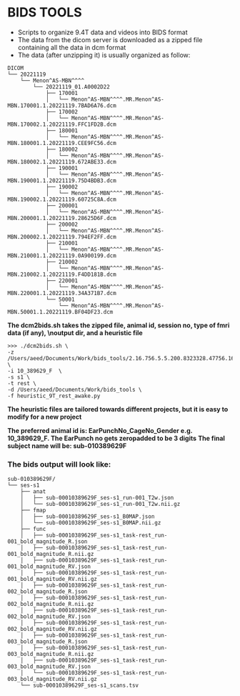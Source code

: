 # BIDS TOOLS
* Scripts to organize 9.4T data and videos into BIDS format
* The data from the dicom server is downloaded as a zipped file containing all the data in dcm format
* The data (after unzipping it) is usually organized as follow:

```
DICOM
└── 20221119
    └── Menon^AS-MBN^^^^
        └── 20221119_01.A0002D22
            ├── 170001
            │   └── Menon^AS-MBN^^^^.MR.Menon^AS-MBN.170001.1.20221119.7BAD6A76.dcm
            ├── 170002
            │   └── Menon^AS-MBN^^^^.MR.Menon^AS-MBN.170002.1.20221119.FFC1FD2B.dcm
            ├── 180001
            │   └── Menon^AS-MBN^^^^.MR.Menon^AS-MBN.180001.1.20221119.CEE9FC56.dcm
            ├── 180002
            │   └── Menon^AS-MBN^^^^.MR.Menon^AS-MBN.180002.1.20221119.672ABE33.dcm
            ├── 190001
            │   └── Menon^AS-MBN^^^^.MR.Menon^AS-MBN.190001.1.20221119.75D4BDB3.dcm
            ├── 190002
            │   └── Menon^AS-MBN^^^^.MR.Menon^AS-MBN.190002.1.20221119.60725C8A.dcm
            ├── 200001
            │   └── Menon^AS-MBN^^^^.MR.Menon^AS-MBN.200001.1.20221119.28625D6F.dcm
            ├── 200002
            │   └── Menon^AS-MBN^^^^.MR.Menon^AS-MBN.200002.1.20221119.794EF2FF.dcm
            ├── 210001
            │   └── Menon^AS-MBN^^^^.MR.Menon^AS-MBN.210001.1.20221119.0A900199.dcm
            ├── 210002
            │   └── Menon^AS-MBN^^^^.MR.Menon^AS-MBN.210002.1.20221119.F4DD181B.dcm
            ├── 220001
            │   └── Menon^AS-MBN^^^^.MR.Menon^AS-MBN.220001.1.20221119.34A371B7.dcm
            └── 50001
                └── Menon^AS-MBN^^^^.MR.Menon^AS-MBN.50001.1.20221119.BF04DF23.dcm
```
**The dcm2bids.sh takes the zipped file, animal id, session no, type of fmri data (if any), \noutput dir, and a heuristic file**


```
>>> ./dcm2bids.sh \
-z /Users/aeed/Documents/Work/bids_tools/2.16.756.5.5.200.8323328.47756.1669482679.1142.zip   \
-i 10_389629_F  \
-s s1 \
-t rest \
-d /Users/aeed/Documents/Work/bids_tools \
-f heuristic_9T_rest_awake.py
```

**The heuristic files are tailored towards different projects, but it is easy to modify for a new project**

**The preferred animal id is: EarPunchNo_CageNo_Gender e.g. 10_389629_F. The EarPunch no gets zeropadded to be 3 digits**
**The final subject name will be: sub-010389629F**

### The bids output will look like:
```
sub-010389629F/
└── ses-s1
    ├── anat
    │   ├── sub-00010389629F_ses-s1_run-001_T2w.json
    │   └── sub-00010389629F_ses-s1_run-001_T2w.nii.gz
    ├── fmap
    │   ├── sub-00010389629F_ses-s1_B0MAP.json
    │   └── sub-00010389629F_ses-s1_B0MAP.nii.gz
    ├── func
    │   ├── sub-00010389629F_ses-s1_task-rest_run-001_bold_magnitude_R.json
    │   ├── sub-00010389629F_ses-s1_task-rest_run-001_bold_magnitude_R.nii.gz
    │   ├── sub-00010389629F_ses-s1_task-rest_run-001_bold_magnitude_RV.json
    │   ├── sub-00010389629F_ses-s1_task-rest_run-001_bold_magnitude_RV.nii.gz
    │   ├── sub-00010389629F_ses-s1_task-rest_run-002_bold_magnitude_R.json
    │   ├── sub-00010389629F_ses-s1_task-rest_run-002_bold_magnitude_R.nii.gz
    │   ├── sub-00010389629F_ses-s1_task-rest_run-002_bold_magnitude_RV.json
    │   ├── sub-00010389629F_ses-s1_task-rest_run-002_bold_magnitude_RV.nii.gz
    │   ├── sub-00010389629F_ses-s1_task-rest_run-003_bold_magnitude_R.json
    │   ├── sub-00010389629F_ses-s1_task-rest_run-003_bold_magnitude_R.nii.gz
    │   ├── sub-00010389629F_ses-s1_task-rest_run-003_bold_magnitude_RV.json
    │   └── sub-00010389629F_ses-s1_task-rest_run-003_bold_magnitude_RV.nii.gz
    └── sub-00010389629F_ses-s1_scans.tsv
```
